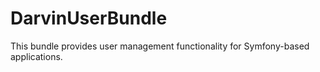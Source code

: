 # DarvinUserBundle
This bundle provides user management functionality for Symfony-based applications.
